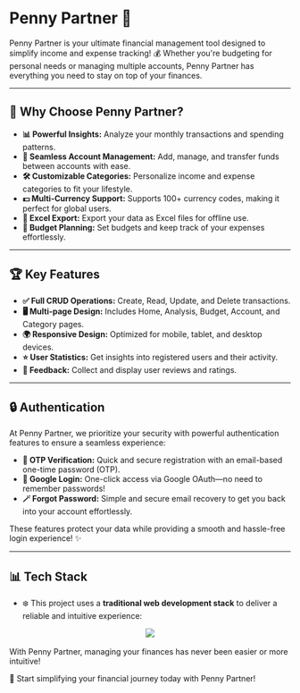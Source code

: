 # Penny Partner 🚀  

Penny Partner is your ultimate financial management tool designed to simplify income and expense tracking! 💰 Whether you're budgeting for personal needs or managing multiple accounts, Penny Partner has everything you need to stay on top of your finances.

---

## 🌟 Why Choose Penny Partner?  

- **📊 Powerful Insights:** Analyze your monthly transactions and spending patterns.  
- **💼 Seamless Account Management:** Add, manage, and transfer funds between accounts with ease.  
- **🛠 Customizable Categories:** Personalize income and expense categories to fit your lifestyle.  
- **💵 Multi-Currency Support:** Supports 100+ currency codes, making it perfect for global users.  
- **📂 Excel Export:** Export your data as Excel files for offline use.  
- **📅 Budget Planning:** Set budgets and keep track of your expenses effortlessly.  

---

## 🏆 Key Features  

- **✅ Full CRUD Operations:** Create, Read, Update, and Delete transactions.  
- **🖥 Multi-page Design:** Includes Home, Analysis, Budget, Account, and Category pages.  
- **🌍 Responsive Design:** Optimized for mobile, tablet, and desktop devices.  
- **⭐ User Statistics:** Get insights into registered users and their activity.  
- **📢 Feedback:** Collect and display user reviews and ratings.  

---

## 🔒 Authentication  

At Penny Partner, we prioritize your security with powerful authentication features to ensure a seamless experience:  

- **📧 OTP Verification:** Quick and secure registration with an email-based one-time password (OTP).  
- **🔑 Google Login:** One-click access via Google OAuth—no need to remember passwords!  
- **🪄 Forgot Password:** Simple and secure email recovery to get you back into your account effortlessly.  

These features protect your data while providing a smooth and hassle-free login experience! ✨

---

## 📊 Tech Stack

- ❄️ This project uses a **traditional web development stack** to deliver a reliable and intuitive experience:
  <br/>
<div align="center">
    <img src="https://skillicons.dev/icons?i=html,css,javascript,express,mongodb" /><br>
 
</div>

<br/>
With Penny Partner, managing your finances has never been easier or more intuitive!  

🎉 Start simplifying your financial journey today with Penny Partner!  
